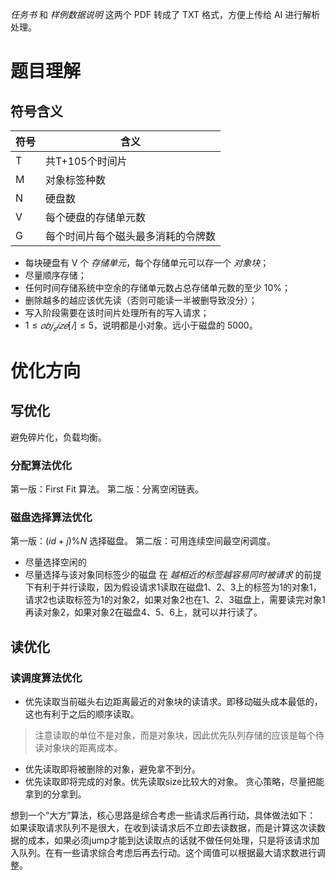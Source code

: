 *任务书* 和 *样例数据说明* 这两个 PDF 转成了 TXT 格式，方便上传给 AI 进行解析处理。

# 题目理解
## 符号含义
| 符号  | 含义                |
| --- | ----------------- |
| T   | 共T+105个时间片        |
| M   | 对象标签种数            |
| N   | 硬盘数               |
| V   | 每个硬盘的存储单元数        |
| G   | 每个时间片每个磁头最多消耗的令牌数 |

- 每块硬盘有 V 个 *存储单元*，每个存储单元可以存一个 *对象块*；
- 尽量顺序存储；
- 任何时间存储系统中空余的存储单元数占总存储单元数的至少 10%；
- 删除越多的越应该优先读（否则可能读一半被删导致没分）；
- 写入阶段需要在该时间片处理所有的写入请求；
- $1≤𝑜𝑏𝑗_𝑠𝑖𝑧𝑒[𝑖]≤5$，说明都是小对象。远小于磁盘的 5000。
# 优化方向
## 写优化
避免碎片化，负载均衡。
### 分配算法优化
第一版：First Fit 算法。
第二版：分离空闲链表。
### 磁盘选择算法优化
第一版：$(id+j)\%N$ 选择磁盘。 
第二版：可用连续空间最空闲调度。
- 尽量选择空闲的
- 尽量选择与该对象同标签少的磁盘
	在 *越相近的标签越容易同时被请求* 的前提下有利于并行读取，因为假设请求1读取在磁盘1、2、3上的标签为1的对象1，请求2也读取标签为1的对象2，如果对象2也在1、2、3磁盘上，需要读完对象1再读对象2，如果对象2在磁盘4、5、6上，就可以并行读了。
## 读优化
### 读调度算法优化
- 优先读取当前磁头右边距离最近的对象块的读请求。即移动磁头成本最低的，这也有利于之后的顺序读取。
> 注意读取的单位不是对象，而是对象块，因此优先队列存储的应该是每个待读对象块的距离成本。
- 优先读取即将被删除的对象，避免拿不到分。
- 优先读取即将完成的对象。优先读取size比较大的对象。
	贪心策略，尽量把能拿到的分拿到。

想到一个“大方”算法，核心思路是综合考虑一些请求后再行动，具体做法如下：
如果读取请求队列不是很大，在收到读请求后不立即去读数据，而是计算这次读数据的成本，如果必须jump才能到达读取点的话就不做任何处理，只是将该请求加入队列。在有一些请求综合考虑后再去行动。这个阈值可以根据最大请求数进行调整。